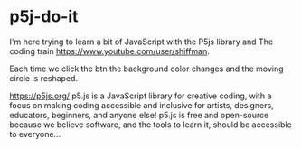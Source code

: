 # p5j-do-it
 
I'm here trying to learn a bit of JavaScript with the P5js library and The coding train https://www.youtube.com/user/shiffman.

Each time we click the btn the background color changes and the moving circle is reshaped.

https://p5js.org/ p5.js is a JavaScript library for creative coding, with a focus on making coding accessible and inclusive for artists, designers, educators, beginners, and anyone else! p5.js is free and open-source because we believe software, and the tools to learn it, should be accessible to everyone...